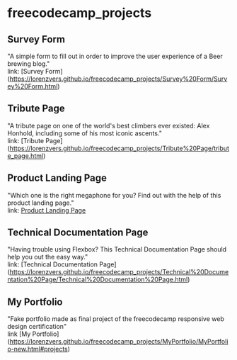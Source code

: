 # freecodecamp_projects

## Survey Form
"A simple form to fill out in order to improve the user experience of a Beer brewing blog."<br>
link: [Survey Form] (https://lorenzvers.github.io/freecodecamp_projects/Survey%20Form/Survey%20Form.html)

## Tribute Page
"A tribute page on one of the world's best climbers ever existed: Alex Honhold, including some of his most iconic ascents."<br>
link: [Tribute Page] (https://lorenzvers.github.io/freecodecamp_projects/Tribute%20Page/tribute_page.html)

## Product Landing Page 
"Which one is the right megaphone for you? Find out with the help of this product landing page."<br>
link: [Product Landing Page](https://lorenzvers.github.io/freecodecamp_projects/Product%20Landing%20Page/productlandingpage.html)

## Technical Documentation Page
"Having trouble using Flexbox? This Technical Documentation Page should help you out the easy way."<br>
link: [Technical Documentation Page] (https://lorenzvers.github.io/freecodecamp_projects/Technical%20Documentation%20Page/Technical%20Documentation%20Page.html)

## My Portfolio
"Fake portfolio made as final project of the freecodecamp responsive web design certification"<br>
link [My Portfolio] (https://lorenzvers.github.io/freecodecamp_projects/MyPortfolio/MyPortfolio-new.html#projects)

